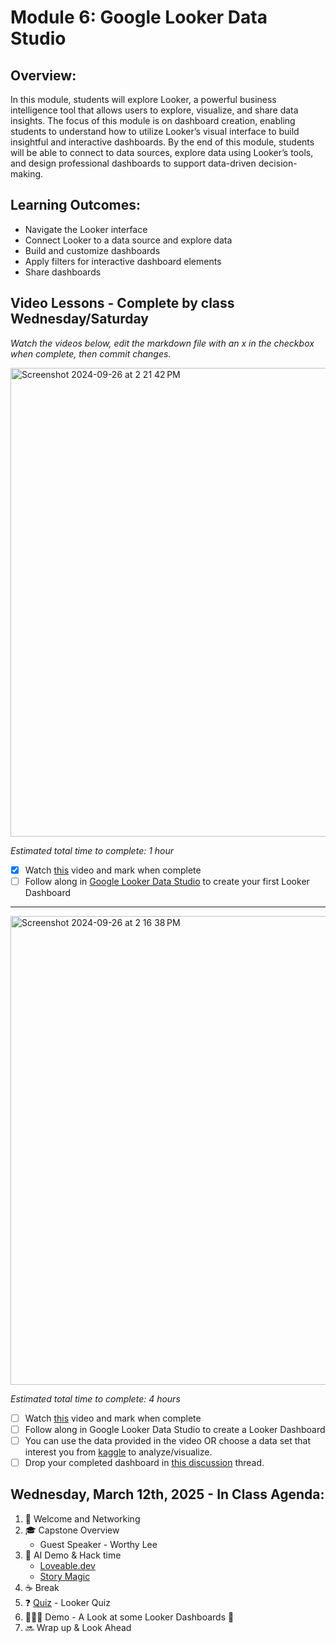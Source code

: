# Module 6: Google Looker Data Studio 

## Overview:

In this module, students will explore Looker, a powerful business intelligence tool that allows users to explore, visualize, and share data insights. The focus of this module is on dashboard creation, enabling students to understand how to utilize Looker’s visual interface to build insightful and interactive dashboards. By the end of this module, students will be able to connect to data sources, explore data using Looker’s tools, and design professional dashboards to support data-driven decision-making.

## Learning Outcomes: 

- Navigate the Looker interface
- Connect Looker to a data source and explore data
- Build and customize dashboards
- Apply filters for interactive dashboard elements
- Share dashboards 

## Video Lessons - Complete by class Wednesday/Saturday

_Watch the videos below, edit the markdown file with an x in the checkbox when complete, then commit changes._

<img width="750" alt="Screenshot 2024-09-26 at 2 21 42 PM" src="https://github.com/user-attachments/assets/760a1cad-df07-470a-b134-620873e239c9">

_Estimated total time to complete: 1 hour_

- [x] Watch [this](https://youtu.be/AaiPFcBDgtk?si=e9VhNCEiZauixPNh&t=1) video and mark when complete
- [ ] Follow along in [Google Looker Data Studio](https://lookerstudio.google.com/) to create your first Looker Dashboard

----

<img width="750" alt="Screenshot 2024-09-26 at 2 16 38 PM" src="https://github.com/user-attachments/assets/f566947c-619e-4481-9f98-1d161dcd1aa5">

_Estimated total time to complete: 4 hours_

- [ ] Watch [this](https://www.youtube.com/watch?v=dsAVSsdYC10&t=1s) video and mark when complete
- [ ] Follow along in Google Looker Data Studio to create a Looker Dashboard
- [ ] You can use the data provided in the video OR choose a data set that interest you from [kaggle](https://www.kaggle.com/datasets) to analyze/visualize.  
- [ ] Drop your completed dashboard in [this discussion](https://github.com/Tech-Moms/data-analytics-winter-2025/discussions/180) thread.   

## Wednesday, March 12th, 2025 - In Class Agenda: 

1. 💃 Welcome and Networking 
2. 🎓 Capstone Overview
   * Guest Speaker - Worthy Lee 
3. 🤖 AI Demo & Hack time  
    * [Loveable.dev](Loveable.dev)
    * [Story Magic](https://lovable.dev/projects/e581faca-7bca-42a7-8e0a-25bdb8c7ca39)  
3. ☕️ Break
4. ❓ [Quiz]() - Looker Quiz
5. 👩🏻‍🏫 Demo - A Look at some Looker Dashboards 👀
6. 🔜 Wrap up & Look Ahead 
